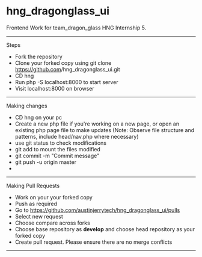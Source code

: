 # hng_dragonglass_ui
Frontend Work for team_dragon_glass HNG Internship 5.
***
Steps 
* Fork the repository
* Clone your forked copy using git clone https://github.com<username>/hng_dragonglass_ui.git
* CD hng
* Run php -S localhost:8000 to start server
* Visit localhost:8000 on browser 
***
Making changes
* CD hng on your pc
* Create a new php file if you're working on a new page, or open an existing php page file to make updates 
  (Note: Observe file structure and patterns, include head/nav.php where necessary)
* use git status to check modifications
* git add <filename> to mount the files modified
* git commit -m "Commit message"
* git push -u origin master
*
***
Making Pull Requests 
* Work on your your forked copy
* Push as required 
* Go to https://github.com/austinjerrytech/hng_dragonglass_ui/pulls
* Select new request
* Choose compare across forks
* Choose base repository as **develop** and choose head repository as your forked copy
* Create pull request. Please ensure there are no merge conflicts
***
